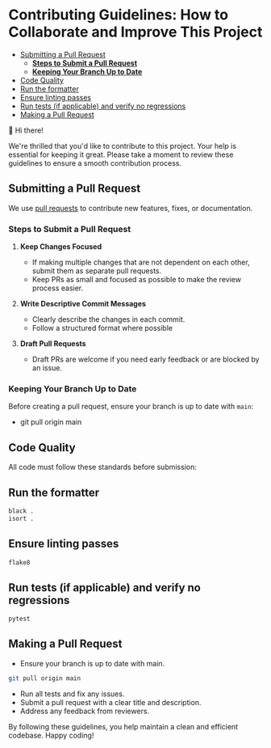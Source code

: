 # Contributing Guidelines: How to Collaborate and Improve This Project  <!-- omit in toc -->
- [Submitting a Pull Request](#submitting-a-pull-request)
  - [**Steps to Submit a Pull Request**](#steps-to-submit-a-pull-request)
  - [**Keeping Your Branch Up to Date**](#keeping-your-branch-up-to-date)
- [Code Quality](#code-quality)
- [Run the formatter](#run-the-formatter)
- [Ensure linting passes](#ensure-linting-passes)
- [Run tests (if applicable) and verify no regressions](#run-tests-if-applicable-and-verify-no-regressions)
- [Making a Pull Request](#making-a-pull-request)

👋 Hi there!  

We're thrilled that you'd like to contribute to this project. Your help is essential for keeping it great. Please take a moment to review these guidelines to ensure a smooth contribution process.  

## Submitting a Pull Request  

We use [pull requests](https://github.com/sysec-uic/AutoPatch-LLM/pulls) to contribute new features, fixes, or documentation.  

### **Steps to Submit a Pull Request**  

1. **Keep Changes Focused**  
   - If making multiple changes that are not dependent on each other, submit them as separate pull requests.  
   - Keep PRs as small and focused as possible to make the review process easier.  

2. **Write Descriptive Commit Messages**  
   - Clearly describe the changes in each commit.  
   - Follow a structured format where possible

3. **Draft Pull Requests**  
   - Draft PRs are welcome if you need early feedback or are blocked by an issue.  

### **Keeping Your Branch Up to Date**  
Before creating a pull request, ensure your branch is up to date with `main`:  

- git pull origin main

## Code Quality

All code must follow these standards before submission:

## Run the formatter

```sh
black .
isort .
```

## Ensure linting passes

```sh
flake8
```

## Run tests (if applicable) and verify no regressions
```sh
pytest
```

## Making a Pull Request
- Ensure your branch is up to date with main.
```sh
git pull origin main
```
- Run all tests and fix any issues.
- Submit a pull request with a clear title and description.
- Address any feedback from reviewers.

By following these guidelines, you help maintain a clean and efficient codebase. Happy coding!
